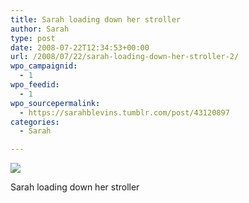 ```yaml
---
title: Sarah loading down her stroller
author: Sarah
type: post
date: 2008-07-22T12:34:53+00:00
url: /2008/07/22/sarah-loading-down-her-stroller-2/
wpo_campaignid:
  - 1
wpo_feedid:
  - 1
wpo_sourcepermalink:
  - https://sarahblevins.tumblr.com/post/43120897
categories:
  - Sarah

---
```

![][1]

Sarah loading down her stroller

 [1]: http://www.sarah-blevins.com/wp-content/plugins/wp-o-matic/cache/b83f32040c_3aAwrEXAFbq1hrffGisAxXU0-500.jpg